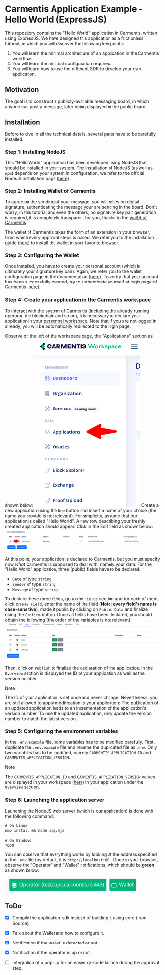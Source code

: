 # Carmentis Application Example - Hello World (ExpressJS)

This repository contains the "Hello World" application in Carmentis, written using ExpressJS.
We have designed this application as a frictionless tutorial, in which you will discover the following key points:
1. You will learn the minimal architecture of an application in the Carmentis workflow.
2. You will learn the minimal configuration required.
3. You will learn how to use the different SDK to develop your own application.


## Motivation
The goal is to construct a publicly-available messaging board, in which anyone can post a message, later being 
displayed in the public board. 

## Installation
Before to dive in all the technical details, several parts have to be carefully installed.

### Step 1: Installing NodeJS
This "Hello World" application has been developed using NodeJS that should be installed in your system. The installation
of NodeJS (as well as `npm`) depends on your system in configuration, we refer to the official NodeJS installation page 
([here](http:s//https://nodejs.org/en/download/package-manager)).

### Step 2: Installing Wallet of Carmentis
To agree on the sending of your message, you will relies on digital signature, authenticating the message your are sending
in the board. Don't worry, in this tutorial and even the others, no signature key pair generation is required, it is
completely transparent for you, thanks to the [wallet of Carmentis](https://docs.carmentis.io/).

The wallet of Carmentis takes the form of an extension in your browser, from which every approval steps is based.
We refer you to the installation guide ([here](https://docs.carmentis.io/docs/wallet)) to install the wallet in your favorite browser.


### Step 3: Configuring the Wallet
Once installed, you have to create your personal account (which is ultimately your signature key pair). Again, we refer
you to the wallet configuration page in the documentation ([here](https://docs.carmentis.io/docs/wallet/configuration)).
To verify that your account has been successfully created, try to authenticate yourself at login page of Carmentis ([here](https://data.testapps.carmentis.io/workspace/sign-in)).

### Step 4: Create your application in the Carmentis workspace
To interact with the system of Carmentis (including the already running operator, the blockchain and so on), it is 
necessary to declare your application in your [personnal workspace](https://data.testapps.carmentis.io/workspace).
Note that if you are not logged in already, you will be automatically redirected to the login page.

Observe on the left of the workspace page, the "Applications" section as shown below:
![carmentis-workspace](resources/workspace-nav.png)
Create a new application using the `New` button and insert a name of your choice (the name you provide is not relevant).
For simplicity, assume that our application is called "Hello World".
A new row describing your freshly created application should appear.  Click in the Edit field as shown below:
![carmentis-list-applications](resources/list-applications.png)


At this point, your application is declared to Carmentis, but you must specify now *what* Carmentis is supposed to deal with,
namely your data. For the "Hello World" application, three (public) fields have to be declared:
- `Date` of type `string`
- `Sender` of type `string`
- `Message` of type `string`

To declare these three fields, go to the `Fields` section and for each of them, click on `New Field`, enter the name of 
the field (**Note: every field's name is case-sensitive**), made it public by clicking on `Public Data` and finalize
using the `Confirm` button. Once all fields have been declared, you should obtain the following (the order of the variables is not relevant):
![carmentis-workspace-application-fields](resources/application-fields.png)

Then, click on `Publish` to finalize the declaration of the application. In the `Overview` section is displayed the 
ID of your application as well as the version number.

> [!NOTE]
> The ID of your application is set once and never change. Nevertheless, you are still allowed to apply modification
> to your application: The publication of an updated application leads to an incrementation of the application's version 
> number. To use the updated application, only update the version number to match the latest version.


### Step 5: Configuring the environment variables
In the `.env.example` file, some variables has to be modified carefully. First, duplicate the `.env.example` file and 
rename the duplicated file as `.env`. Only two variables has to be modified, namely `CARMENTIS_APPLICATION_ID` and `CARMENTIS_APPLICATION_VERSION`.

> [!NOTE]
> The `CARMENTIS_APPLICATION_ID` and `CARMENTIS_APPLICATION_VERSION` values are displayed in your workspace
> ([here](https://data.testapps.carmentis.io/workspace)) in your application under the `Overview` section.

### Step 6: Launching the application server
Launching the NodeJS web server (which is our application) is done with the following command:
```shell
# On Linux
nmp install && node app.mjs

# On Windows
TODO
```

You can observe that everything works by looking at the address specified in the `.env` file (by default, it is `http://localhost:80`).
Once in your browser, observe the "Operator" and "Wallet" notifications, which should be **green** as shown below:

![all-checks.png](resources/all-checks.png)

## ToDo
- [X] Compile the application-sdk instead of building it using core (from Source). 
- [X] Talk about the Wallet and how to configure it.
- [X] Notification if the wallet is detected or not
- [X] Notification if the operator is up or not.
- [ ] Integration of a pop-up for an easier qr-code launch during the approval step.



